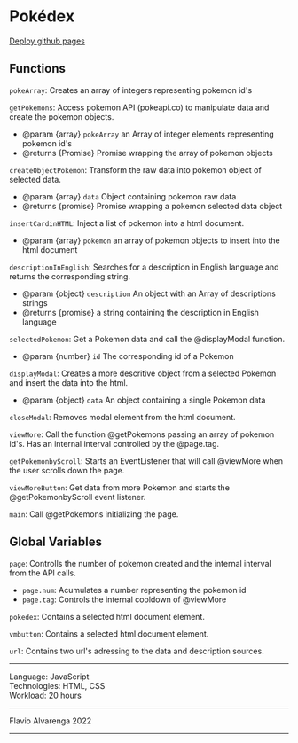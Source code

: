 # Pokédex
[Deploy github pages](https://alvalenda.github.io/pokedex/)

## Functions

`pokeArray`: Creates an array of integers representing pokemon id's

`getPokemons`: Access pokemon API (pokeapi.co) to manipulate data and create the pokemon objects.
 * @param {array} `pokeArray` an Array of integer elements  representing pokemon id's
 * @returns {Promise} Promise wrapping the array of pokemon objects

`createObjectPokemon`: Transform the raw data into pokemon object of selected data.
 * @param {array} `data` Object containing pokemon raw data
 * @returns {promise} Promise wrapping a pokemon selected data object

`insertCardinHTML`: Inject a list of pokemon into a html document.
 * @param {array} `pokemon` an array of pokemon objects to insert into the html document

`descriptionInEnglish`: Searches for a description in English language and returns the corresponding string.
 * @param {object} `description` An object with an Array of descriptions strings
 * @returns {promise} a string containing the description in English language

`selectedPokemon`: Get a Pokemon data and call the @displayModal function.
 * @param {number} `id` The corresponding id of a Pokemon

`displayModal`: Creates a more descritive object from a selected Pokemon and insert the data into the html.
 * @param {object} `data` An object containing a single Pokemon data

`closeModal`: Removes modal element from the html document.

`viewMore`: Call the function @getPokemons passing an array of pokemon id's. Has an internal interval controlled by the @page.tag.

`getPokemonbyScroll`: Starts an EventListener that will call @viewMore when the user scrolls down the page.

`viewMoreButton`: Get data from more Pokemon and starts the @getPokemonbyScroll event listener.

`main`: Call @getPokemons initializing the page.

## Global Variables

`page`: Controlls the number of pokemon created and the internal interval from the API calls. 
 * `page.num`: Acumulates a number representing the pokemon id
 * `page.tag`: Controls the internal cooldown of @viewMore

`pokedex`: Contains a selected html document element. 

`vmbutton`: Contains a selected html document element.

`url`: Contains two url's adressing to the data and description sources.

---

Language: JavaScript  
Technologies: HTML, CSS  
Workload: 20 hours  

---

Flavio Alvarenga 2022  

---

